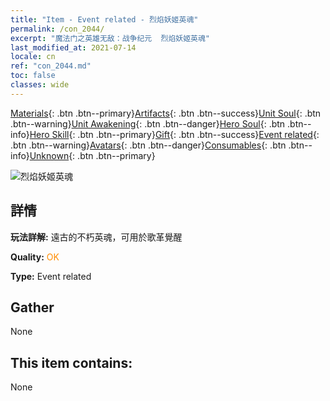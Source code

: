 ```yaml
---
title: "Item - Event related - 烈焰妖姬英魂"
permalink: /con_2044/
excerpt: "魔法门之英雄无敌：战争纪元  烈焰妖姬英魂"
last_modified_at: 2021-07-14
locale: cn
ref: "con_2044.md"
toc: false
classes: wide
---
```

 [Materials](/ItemsCN/){: .btn .btn--primary}[Artifacts](/ItemsCN/Artifacts/){: .btn .btn--success}[Unit Soul](/ItemsCN/UnitSoul/){: .btn .btn--warning}[Unit Awakening](/ItemsCN/UnitAwakening/){: .btn .btn--danger}[Hero Soul](/ItemsCN/HeroSoul/){: .btn .btn--info}[Hero Skill](/ItemsCN/HeroSkill/){: .btn .btn--primary}[Gift](/ItemsCN/Gift/){: .btn .btn--success}[Event related](/ItemsCN/Events/){: .btn .btn--warning}[Avatars](/ItemsCN/Avatars/){: .btn .btn--danger}[Consumables](/ItemsCN/Consumables/){: .btn .btn--info}[Unknown](/ItemsCN/Unknown/){: .btn .btn--primary}

 ![烈焰妖姬英魂](/images/t/juexing_502.png)

## 詳情
 **玩法詳解:** 遠古的不朽英魂，可用於歌革覺醒

 **Quality:** <span style="color: #FF8C00">OK</span>

 **Type:** Event related

## Gather

  None

## This item contains:

  None

